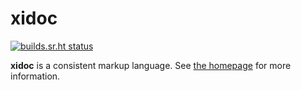 # xidoc

[![builds.sr.ht status](https://builds.sr.ht/~xigoi/xidoc.svg)](https://builds.sr.ht/~xigoi/xidoc?)

**xidoc** is a consistent markup language. See [the homepage](http://xidoc.nim.town/) for more information.
